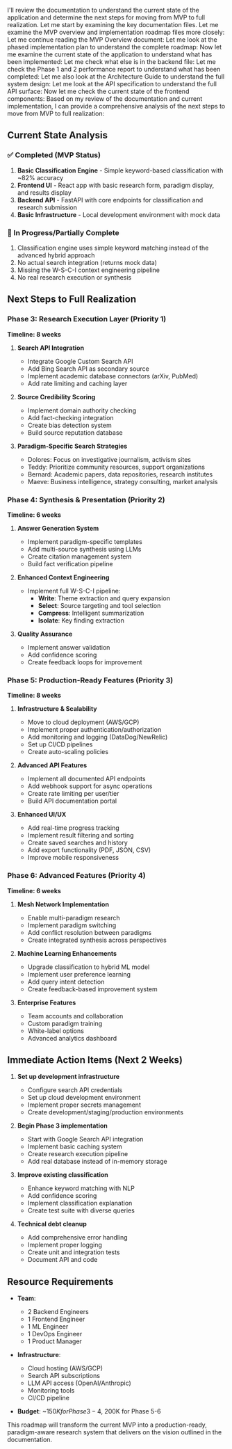 I'll review the documentation to understand the current state of the application and determine the next steps for moving from MVP to full realization. Let me start by examining the key documentation files. Let me examine the MVP overview and implementation roadmap files more closely: Let me continue reading the MVP Overview document: Let me look at the phased implementation plan to understand the complete roadmap:  Now let me examine the current state of the application to understand what has been implemented: Let me check what else is in the backend file:   Let me check the Phase 1 and 2 performance report to understand what has been completed:  Let me also look at the Architecture Guide to understand the full system design:   Let me look at the API specification to understand the full API surface:    Now let me check the current state of the frontend components:    Based on my review of the documentation and current implementation, I can provide a comprehensive analysis of the next steps to move from MVP to full realization:

## Current State Analysis

### ✅ Completed (MVP Status)
1. **Basic Classification Engine** - Simple keyword-based classification with ~82% accuracy
2. **Frontend UI** - React app with basic research form, paradigm display, and results display
3. **Backend API** - FastAPI with core endpoints for classification and research submission
4. **Basic Infrastructure** - Local development environment with mock data

### 🚧 In Progress/Partially Complete
1. Classification engine uses simple keyword matching instead of the advanced hybrid approach
2. No actual search integration (returns mock data)
3. Missing the W-S-C-I context engineering pipeline
4. No real research execution or synthesis

## Next Steps to Full Realization

### Phase 3: Research Execution Layer (Priority 1)
**Timeline: 8 weeks**

1. **Search API Integration**
   - Integrate Google Custom Search API
   - Add Bing Search API as secondary source
   - Implement academic database connectors (arXiv, PubMed)
   - Add rate limiting and caching layer

2. **Source Credibility Scoring**
   - Implement domain authority checking
   - Add fact-checking integration
   - Create bias detection system
   - Build source reputation database

3. **Paradigm-Specific Search Strategies**
   - Dolores: Focus on investigative journalism, activism sites
   - Teddy: Prioritize community resources, support organizations
   - Bernard: Academic papers, data repositories, research institutes
   - Maeve: Business intelligence, strategy consulting, market analysis

### Phase 4: Synthesis & Presentation (Priority 2)
**Timeline: 6 weeks**

1. **Answer Generation System**
   - Implement paradigm-specific templates
   - Add multi-source synthesis using LLMs
   - Create citation management system
   - Build fact verification pipeline

2. **Enhanced Context Engineering**
   - Implement full W-S-C-I pipeline:
     - **Write**: Theme extraction and query expansion
     - **Select**: Source targeting and tool selection
     - **Compress**: Intelligent summarization
     - **Isolate**: Key finding extraction

3. **Quality Assurance**
   - Implement answer validation
   - Add confidence scoring
   - Create feedback loops for improvement

### Phase 5: Production-Ready Features (Priority 3)
**Timeline: 8 weeks**

1. **Infrastructure & Scalability**
   - Move to cloud deployment (AWS/GCP)
   - Implement proper authentication/authorization
   - Add monitoring and logging (DataDog/NewRelic)
   - Set up CI/CD pipelines
   - Create auto-scaling policies

2. **Advanced API Features**
   - Implement all documented API endpoints
   - Add webhook support for async operations
   - Create rate limiting per user/tier
   - Build API documentation portal

3. **Enhanced UI/UX**
   - Add real-time progress tracking
   - Implement result filtering and sorting
   - Create saved searches and history
   - Add export functionality (PDF, JSON, CSV)
   - Improve mobile responsiveness

### Phase 6: Advanced Features (Priority 4)
**Timeline: 6 weeks**

1. **Mesh Network Implementation**
   - Enable multi-paradigm research
   - Implement paradigm switching
   - Add conflict resolution between paradigms
   - Create integrated synthesis across perspectives

2. **Machine Learning Enhancements**
   - Upgrade classification to hybrid ML model
   - Implement user preference learning
   - Add query intent detection
   - Create feedback-based improvement system

3. **Enterprise Features**
   - Team accounts and collaboration
   - Custom paradigm training
   - White-label options
   - Advanced analytics dashboard

## Immediate Action Items (Next 2 Weeks)

1. **Set up development infrastructure**
   - Configure search API credentials
   - Set up cloud development environment
   - Implement proper secrets management
   - Create development/staging/production environments

2. **Begin Phase 3 implementation**
   - Start with Google Search API integration
   - Implement basic caching system
   - Create research execution pipeline
   - Add real database instead of in-memory storage

3. **Improve existing classification**
   - Enhance keyword matching with NLP
   - Add confidence scoring
   - Implement classification explanation
   - Create test suite with diverse queries

4. **Technical debt cleanup**
   - Add comprehensive error handling
   - Implement proper logging
   - Create unit and integration tests
   - Document API and code

## Resource Requirements

- **Team**:
  - 2 Backend Engineers
  - 1 Frontend Engineer
  - 1 ML Engineer
  - 1 DevOps Engineer
  - 1 Product Manager

- **Infrastructure**:
  - Cloud hosting (AWS/GCP)
  - Search API subscriptions
  - LLM API access (OpenAI/Anthropic)
  - Monitoring tools
  - CI/CD pipeline

- **Budget**: ~$150K for Phase 3-4, ~$200K for Phase 5-6

This roadmap will transform the current MVP into a production-ready, paradigm-aware research system that delivers on the vision outlined in the documentation.
